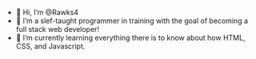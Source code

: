 - 👋 Hi, I’m @Rawks4
- 👀 I’m a slef-taught programmer in training with the goal of becoming a full stack web developer!
- 🌱 I’m currently learning everything there is to know about how HTML, CSS, and Javascript. 

<!---
Rawks4/Rawks4 is a ✨ special ✨ repository because its `README.md` (this file) appears on your GitHub profile.
You can click the Preview link to take a look at your changes.
--->
